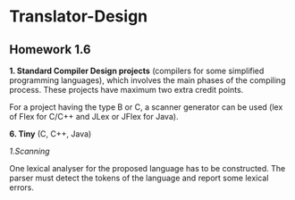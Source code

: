 # Translator-Design
## Homework 1.6
**1. Standard Compiler Design projects** (compilers for some simplified programming languages), which involves the main phases of the compiling process. These projects have maximum two extra credit points.

For a project having the type B or C, a scanner generator can be used (lex of Flex for C/C++ and JLex or JFlex for Java).

**6. Tiny** (C, C++, Java)

*1.Scanning*

One lexical analyser for the proposed language has to be constructed. The parser must detect the tokens of the language and report some lexical errors.
